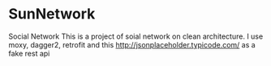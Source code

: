 # SunNetwork
Social Network
This is a project of soial network on clean architecture.
I use moxy, dagger2, retrofit and this http://jsonplaceholder.typicode.com/ as a fake rest api 
